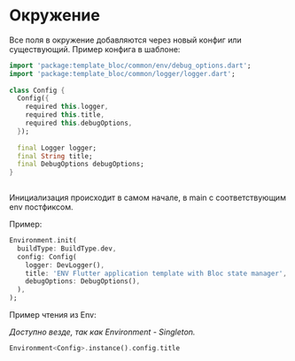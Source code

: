 # Окружение  
  
Все поля в окружение добавляются через новый конфиг или существующий. Пример конфига в шаблоне:  
  
```dart  
import 'package:template_bloc/common/env/debug_options.dart';  
import 'package:template_bloc/common/logger/logger.dart';  
  
class Config {  
  Config({  
    required this.logger,  
    required this.title,  
    required this.debugOptions,  
  });  
  
  final Logger logger;  
  final String title;  
  final DebugOptions debugOptions;  
}  
  
```  
  
Инициализация происходит в самом начале, в main с соответствующим env постфиксом.  
  
Пример:  
  
```dart  
Environment.init(  
  buildType: BuildType.dev,  
  config: Config(  
    logger: DevLogger(),  
    title: 'ENV Flutter application template with Bloc state manager',  
    debugOptions: DebugOptions(),  
  ),  
);
```  
  
Пример чтения из Env:  
  
*Доступно везде, так как Environment - Singleton.*  
  
```dart  
Environment<Config>.instance().config.title  
```